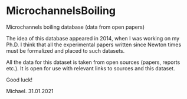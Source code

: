 # MicrochannelsBoiling
Microchannels boiling database (data from open papers)

The idea of this database appeared in 2014, when I was working on my Ph.D.
I think that all the experimental papers written since Newton times must be formalized and placed to such datasets. 

All the data for this dataset is taken from open sources (papers, reports etc.). It is open for use with relevant links to sources and this dataset.

Good luck!

Michael. 31.01.2021
